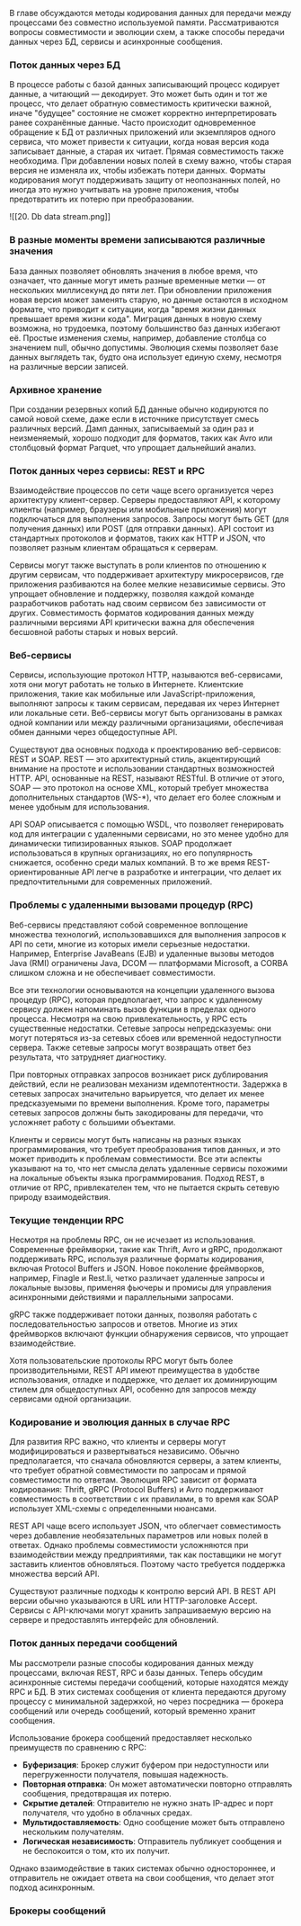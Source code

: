В главе обсуждаются методы кодирования данных для передачи между процессами без совместно используемой памяти. Рассматриваются вопросы совместимости и эволюции схем, а также способы передачи данных через БД, сервисы и асинхронные сообщения.

### Поток данных через БД

В процессе работы с базой данных записывающий процесс кодирует данные, а читающий — декодирует. Это может быть один и тот же процесс, что делает обратную совместимость критически важной, иначе "будущее" состояние не сможет корректно интерпретировать ранее сохранённые данные. Часто происходит одновременное обращение к БД от различных приложений или экземпляров одного сервиса, что может привести к ситуации, когда новая версия кода записывает данные, а старая их читает. Прямая совместимость также необходима. При добавлении новых полей в схему важно, чтобы старая версия не изменяла их, чтобы избежать потери данных. Форматы кодирования могут поддерживать защиту от неопознанных полей, но иногда это нужно учитывать на уровне приложения, чтобы предотвратить их потерю при преобразовании.

![[20. Db data stream.png]]

### В разные моменты времени записываются различные значения

База данных позволяет обновлять значения в любое время, что означает, что данные могут иметь разные временные метки — от нескольких миллисекунд до пяти лет. При обновлении приложения новая версия может заменять старую, но данные остаются в исходном формате, что приводит к ситуации, когда "время жизни данных превышает время жизни кода". Миграция данных в новую схему возможна, но трудоемка, поэтому большинство баз данных избегают её. Простые изменения схемы, например, добавление столбца со значением null, обычно допустимы. Эволюция схемы позволяет базе данных выглядеть так, будто она использует единую схему, несмотря на различные версии записей.

### Архивное хранение

При создании резервных копий БД данные обычно кодируются по самой новой схеме, даже если в источнике присутствует смесь различных версий. Дамп данных, записываемый за один раз и неизменяемый, хорошо подходит для форматов, таких как Avro или столбцовый формат Parquet, что упрощает дальнейший анализ.

### Поток данных через сервисы: REST и RPC

Взаимодействие процессов по сети чаще всего организуется через архитектуру клиент-сервер. Серверы предоставляют API, к которому клиенты (например, браузеры или мобильные приложения) могут подключаться для выполнения запросов. Запросы могут быть GET (для получения данных) или POST (для отправки данных). API состоит из стандартных протоколов и форматов, таких как HTTP и JSON, что позволяет разным клиентам обращаться к серверам.

Сервисы могут также выступать в роли клиентов по отношению к другим сервисам, что поддерживает архитектуру микросервисов, где приложения разбиваются на более мелкие независимые сервисы. Это упрощает обновление и поддержку, позволяя каждой команде разработчиков работать над своим сервисом без зависимости от других. Совместимость форматов кодирования данных между различными версиями API критически важна для обеспечения бесшовной работы старых и новых версий.

### Веб-сервисы

Сервисы, использующие протокол HTTP, называются веб-сервисами, хотя они могут работать не только в Интернете. Клиентские приложения, такие как мобильные или JavaScript-приложения, выполняют запросы к таким сервисам, передавая их через Интернет или локальные сети. Веб-сервисы могут быть организованы в рамках одной компании или между различными организациями, обеспечивая обмен данными через общедоступные API.

Существуют два основных подхода к проектированию веб-сервисов: REST и SOAP. REST — это архитектурный стиль, акцентирующий внимание на простоте и использовании стандартных возможностей HTTP. API, основанные на REST, называют RESTful. В отличие от этого, SOAP — это протокол на основе XML, который требует множества дополнительных стандартов (WS-*), что делает его более сложным и менее удобным для использования.

API SOAP описывается с помощью WSDL, что позволяет генерировать код для интеграции с удаленными сервисами, но это менее удобно для динамически типизированных языков. SOAP продолжает использоваться в крупных организациях, но его популярность снижается, особенно среди малых компаний. В то же время REST-ориентированные API легче в разработке и интеграции, что делает их предпочтительными для современных приложений.

### Проблемы с удаленными вызовами процедур (RPC)

Веб-сервисы представляют собой современное воплощение множества технологий, использовавшихся для выполнения запросов к API по сети, многие из которых имели серьезные недостатки. Например, Enterprise JavaBeans (EJB) и удаленные вызовы методов Java (RMI) ограничены Java, DCOM — платформами Microsoft, а CORBA слишком сложна и не обеспечивает совместимости.

Все эти технологии основываются на концепции удаленного вызова процедур (RPC), которая предполагает, что запрос к удаленному сервису должен напоминать вызов функции в пределах одного процесса. Несмотря на свою привлекательность, у RPC есть существенные недостатки. Сетевые запросы непредсказуемы: они могут потеряться из-за сетевых сбоев или временной недоступности сервера. Также сетевые запросы могут возвращать ответ без результата, что затрудняет диагностику.

При повторных отправках запросов возникает риск дублирования действий, если не реализован механизм идемпотентности. Задержка в сетевых запросах значительно варьируется, что делает их менее предсказуемыми по времени выполнения. Кроме того, параметры сетевых запросов должны быть закодированы для передачи, что усложняет работу с большими объектами.

Клиенты и сервисы могут быть написаны на разных языках программирования, что требует преобразования типов данных, и это может приводить к проблемам совместимости. Все эти аспекты указывают на то, что нет смысла делать удаленные сервисы похожими на локальные объекты языка программирования. Подход REST, в отличие от RPC, привлекателен тем, что не пытается скрыть сетевую природу взаимодействия.

### Текущие тенденции RPC

Несмотря на проблемы RPC, он не исчезает из использования. Современные фреймворки, такие как Thrift, Avro и gRPC, продолжают поддерживать RPC, используя различные форматы кодирования, включая Protocol Buffers и JSON. Новое поколение фреймворков, например, Finagle и Rest.li, четко различает удаленные запросы и локальные вызовы, применяя фьючеры и промисы для управления асинхронными действиями и параллельными запросами.

gRPC также поддерживает потоки данных, позволяя работать с последовательностью запросов и ответов. Многие из этих фреймворков включают функции обнаружения сервисов, что упрощает взаимодействие.

Хотя пользовательские протоколы RPC могут быть более производительными, REST API имеют преимущества в удобстве использования, отладке и поддержке, что делает их доминирующим стилем для общедоступных API, особенно для запросов между сервисами одной организации.

### Кодирование и эволюция данных в случае RPC

Для развития RPC важно, что клиенты и серверы могут модифицироваться и развертываться независимо. Обычно предполагается, что сначала обновляются серверы, а затем клиенты, что требует обратной совместимости по запросам и прямой совместимости по ответам. Эволюция RPC зависит от формата кодирования: Thrift, gRPC (Protocol Buffers) и Avro поддерживают совместимость в соответствии с их правилами, в то время как SOAP использует XML-схемы с определенными нюансами.

REST API чаще всего использует JSON, что облегчает совместимость через добавление необязательных параметров или новых полей в ответах. Однако проблемы совместимости усложняются при взаимодействии между предприятиями, так как поставщики не могут заставить клиентов обновляться. Поэтому часто требуется поддержка множества версий API.

Существуют различные подходы к контролю версий API. В REST API версии обычно указываются в URL или HTTP-заголовке Accept. Сервисы с API-ключами могут хранить запрашиваемую версию на сервере и предоставлять интерфейс для обновлений.

### Поток данных передачи сообщений

Мы рассмотрели разные способы кодирования данных между процессами, включая REST, RPC и базы данных. Теперь обсудим асинхронные системы передачи сообщений, которые находятся между RPC и БД. В этих системах сообщения от клиента передаются другому процессу с минимальной задержкой, но через посредника — брокера сообщений или очередь сообщений, который временно хранит сообщения.

Использование брокера сообщений предоставляет несколько преимуществ по сравнению с RPC:

- **Буферизация**: Брокер служит буфером при недоступности или перегруженности получателя, повышая надежность.
- **Повторная отправка**: Он может автоматически повторно отправлять сообщения, предотвращая их потерю.
- **Скрытие деталей**: Отправителю не нужно знать IP-адрес и порт получателя, что удобно в облачных средах.
- **Мультидоставляемость**: Одно сообщение может быть отправлено нескольким получателям.
- **Логическая независимость**: Отправитель публикует сообщения и не беспокоится о том, кто их получит.

Однако взаимодействие в таких системах обычно одностороннее, и отправитель не ожидает ответа на свои сообщения, что делает этот подход асинхронным.

### Брокеры сообщений